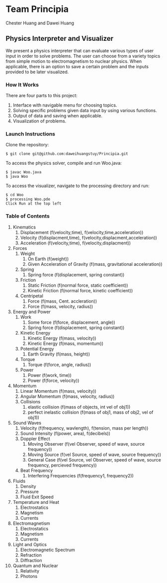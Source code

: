# Team Principia
Chester Huang and Dawei Huang

## Physics Interpreter and Visualizer
We present a physics interpreter that can evaluate various types of user input in order to solve problems.
The user can choose from a variety topics from simple motion to electromagnetism to nuclear physics.
When applicable, there is an option to save a certain problem and the inputs provided to be later visualized.

### How It Works
There are four parts to this project:
1) Interface with navigable menu for choosing topics.
2) Solving specific problems given data input by using various functions.
3) Output of data and saving when applicable.
4) Visualization of problems.

### Launch Instructions
Clone the repository:
```
$ git clone git@github.com:daweihuangstuy/Principia.git
```
To access the physics solver, compile and run Woo.java:
```
$ javac Woo.java
$ java Woo
```

To access the visualizer, navigate to the processing directory and run:
```
$ cd Woo
$ processing Woo.pde
Click Run at the top left
```
### Table of Contents
1) Kinematics
	1. Displacement (f(velocity,time), f(velocity,time,acceleration))
	2. Velocity (f(displacment,time), f(velocity,displacment,acceleration))
	3. Acceleration (f(velocity,time), f(velocity,displacment))
2) Forces
	1. Weight
		1. On Earth (f(weight))
		2. Given Acceleration of Gravity (f(mass, gravitational acceleration))
	2. Spring
		1. Spring force (f(displacement, spring constant))
	3. Friction
		1. Static Friction (f(normal force, static coefficient))
		2. Kinetic Friction (f(normal force, kinetic coefficient))
	4. Centripetal
		1. Force (f(mass, Cent. accleration))
		2. Force (f(mass, velocity, radius))
3) Energy and Power
	1. Work
		1. Some force (f(force, displacement, angle))
		2. Spring force (f(displacement, spring constant))
	2. Kinetic Energy
		1. Kinetic Energy (f(mass, velocity))
		2. Kinetic Energy (f(mass, momentum))
	3. Potential Energy
		1. Earth Gravity (f(mass, height))
	4. Torque
		1. Torque (f(force, angle, radius))
	5. Power
		1. Power (f(work, time))
		2. Power (f(force, velocity))
4) Momentum
	1. Linear Momentum (f(mass, velocity))
	2. Angular Momentum (f(mass, velocity, radius))
	3. Collisions
		1. elastic collision (f(mass of objects, int vel of obj1))
		2. perfect inelastic collision (f(mass of obj1, mass of obj2, vel of obj1))
5) Sound Waves
	1. Velocity (f(frequency, wavlength), f(tension, mass per length))
	2. Sound Intensity (f(power, area), f(decibels))
	3. Doppler Effect
		1. Moving Observer (f(vel Observer, speed of wave, source frequency))
		2. Moving Source (f(vel Source, speed of wave, source frequency))
		3. General Case (f(vel Source, vel Observer, speed of wave, source frequency, percieved frequency))
	4. Beat Frequency
		1. Interfering Frequencies (f(frequency1, frequency2))
6) Fluids
	1. Density
	2. Pressure
	3. Fluid Exit Speed
7) Temperature and Heat
	1. Electrostatics
	2. Magnetism
	3. Currents
8) Electromagnetism
	1. Electrostatics
	2. Magnetism
	3. Currents
9) Light and Optics
	1. Electromagnetic Spectrum
	2. Refraction
	3. Diffraction
10) Quantum and Nuclear
	1. Relativity
	2. Photons